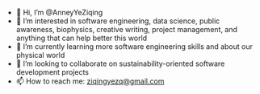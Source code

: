 - 👋 Hi, I’m @AnneyYeZiqing
- 👀 I’m interested in software engineering, data science, public awareness, biophysics, creative writing, project management, and anything that can help better this world
- 🌱 I’m currently learning more software engineering skills and about our physical world
- 💞️ I’m looking to collaborate on sustainability-oriented software development projects
- 📫 How to reach me: ziqingyezq@gmail.com

<!---
AnneyYeZiqing/AnneyYeZiqing is a ✨ special ✨ repository because its `README.md` (this file) appears on your GitHub profile.
You can click the Preview link to take a look at your changes.
--->
